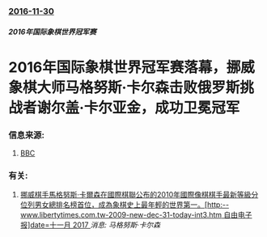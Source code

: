 ### [2016-11-30](/news/2016/11/30/index.md)

##### 2016年国际象棋世界冠军赛
# 2016年国际象棋世界冠军赛落幕，挪威象棋大师马格努斯·卡尔森击败俄罗斯挑战者谢尔盖·卡尔亚金，成功卫冕冠军 




### 信息来源:

1. [BBC](http://www.bbc.com/news/world-europe-38165491)

### 有关:

1. [ 挪威棋手馬格努斯·卡爾森在國際棋聯公布的2010年國際像棋棋手最新等級分位列男女總排名榜首位，成為象棋史上最年輕的世界第一。[http:--www.libertytimes.com.tw-2009-new-dec-31-today-int3.htm 自由电子报]date=十一月 2017 ](/zh/news/2010/01/1/挪威棋手馬格努斯-卡爾森在國際棋聯公布的2010年國際像棋棋手最新等級分位列男女總排名榜首位-成為象棋史上最年輕的世界.md) _消息: 马格努斯·卡尔森_
